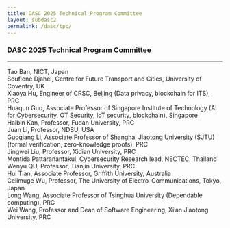 ```yaml
---
title: DASC 2025 Technical Program Committee
layout: subdasc2
permalink: /dasc/tpc/
---
```


<h3>DASC 2025 Technical Program Committee</h3>
<hr/>
Tao Ban, NICT, Japan <br>
Soufiene Djahel, Centre for Future Transport and Cities, University of Coventry, UK <br>
Xiaoya Hu, Engineer of CRSC, Beijing (Data privacy, blockchain for ITS), PRC <br>
Huaqun Guo, Associate Professor of Singapore Institute of Technology (AI for Cybersecurity, OT Security, IoT security, blockchain), Singapore <br>
Haibin Kan, Professor, Fudan University, PRC <br>
Juan Li, Professor, NDSU, USA <br>
Guoqiang Li, Associate Professor of Shanghai Jiaotong University (SJTU) (formal verification, zero-knowledge proofs), PRC <br>
Jingwei Liu, Professor, Xidian University, PRC <br>
Montida Pattaranantakul, Cybersecurity Research lead, NECTEC, Thailand <br>
Wenyu QU, Professor, Tianjin University, PRC <br>
Hui Tian, Associate Professor, Griffith University, Australia <br>
Celimuge Wu, Professor, The University of Electro-Communications, Tokyo, Japan <br>
Long Wang, Associate Professor of Tsinghua University (Dependable computing), PRC <br>
Wei Wang, Professor and Dean of Software Engineering, Xi’an Jiaotong University, PRC <br>
